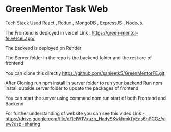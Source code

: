 # GreenMentor Task Web

Tech Stack Used
React , Redux , MongoDB , ExpressJS , NodeJs.

The Frontend is deployed in vercel
Link : https://green-mentor-fe.vercel.app/

The backend is deployed on Render

The Server folder in the repo is the backend folder and the rest are of frontend

You can clone this directly 
https://github.com/sanjeetk5/GreenMentorFE.git

After Cloning run npm install in server folder to run your backend
Run npm install outside server folder to update the packages of frontend

You can start the server using command npm run start of both Frontend and Backend

For further understanding of website you can see this video 
Link - https://drive.google.com/file/d/1elW1Vxuzb_HadySKwkhmkTyEqs6nPGGz/view?usp=sharing



